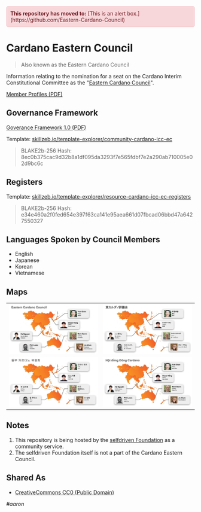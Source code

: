 <div style="padding: 10px; background-color: #f8d7da; border-radius: 5px; border: 1px solid #f5c6cb; color: #721c24;">
  <strong>This repository has moved to:</strong> [This is an alert box.](https://github.com/Eastern-Cardano-Council)
</div>

# Cardano Eastern Council

> Also known as the Eastern Cardano Council

Information relating to the nomination for a seat on the Cardano Interim Constitutional Committee as the "[Eastern Cardano Council](https://intersect.gitbook.io/2024-constitutional-committee-members-election/candidates/eastern-cardano-council)".

[Member Profiles (PDF)](cicc-ec-member-profiles-1.0.0.pdf)

## Governance Framework
[Goverance Framework 1.0 (PDF)](https://github.com/selfdriven-foundation/cardano-eastern-council/blob/main/cicc-ec-goverance-framework-1.0.0.pdf)

Template:
[skillzeb.io/template-explorer/community-cardano-icc-ec](https://skillzeb.io/template-explorer/community-cardano-icc-ec)
>BLAKE2b-256 Hash: 8ec0b375cac9d32b8a1df095da3293f7e565fdbf7e2a290ab710005e02d9bc6c

## Registers
Template: [skillzeb.io/template-explorer/resource-cardano-icc-ec-registers](https://skillzeb.io/template-explorer/resource-cardano-icc-ec-registers)
>BLAKE2b-256 Hash: e34e460a2f0fed654e397f63ca141e95aea661d07fbcad06bbd47a6427550327

## Languages Spoken by Council Members
- English
- Japanese
- Korean
- Vietnamese

## Maps

<table>
    <tr>
        <td>
            <a href="images/map-english.jpg"><img src="images/map-english.jpg" alt="english" width="100%"/></a>
        </td>
        <td>
            <a href="images/map-japanese.jpg"><img src="images/map-japanese.jpg" alt="japanese" width="100%"/></a>
        </td>
    </tr>
    <tr>
        <td>
            <a href="images/map-korean.jpg"><img src="images/map-korean.jpg" alt="korean" width="100%"/></a>
        </td>
        <td>
            <a href="images/map-vietnamese.jpg"><img src="images/map-vietnamese.jpg" alt="vietnamese" width="100%"/></a>
        </td>
    </tr>
</table>

## Notes
1. This repository is being hosted by the [selfdriven Foundation](https://selfdriven.foundation) as a community service.
2. The selfdriven Foundation itself is not a part of the Cardano Eastern Council.

## Shared As

- [CreativeCommons CC0 (Public Domain)](https://creativecommons.org/public-domain/cc0)

*#aaron*


